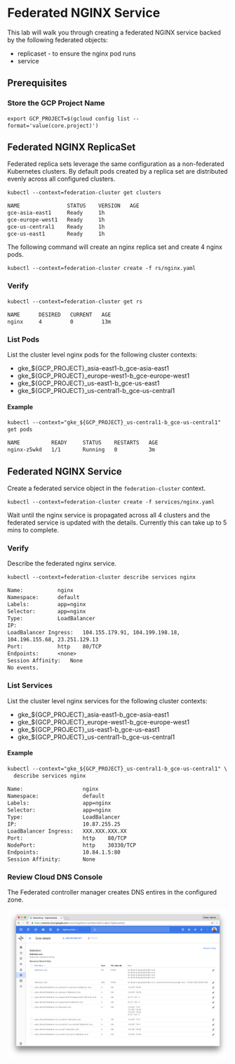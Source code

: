 # Federated NGINX Service

This lab will walk you through creating a federated NGINX service backed by the following federated objects:

* replicaset - to ensure the nginx pod runs 
* service

## Prerequisites

### Store the GCP Project Name

```
export GCP_PROJECT=$(gcloud config list --format='value(core.project)')
```

## Federated NGINX ReplicaSet

Federated replica sets leverage the same configuration as a non-federated Kubernetes clusters. By default pods created by a replica set are distributed evenly across all configured clusters.

```
kubectl --context=federation-cluster get clusters
```
```
NAME               STATUS    VERSION   AGE
gce-asia-east1     Ready     1h
gce-europe-west1   Ready     1h
gce-us-central1    Ready     1h
gce-us-east1       Ready     1h
```

The following command will create an nginx replica set and create 4 nginx pods.

```
kubectl --context=federation-cluster create -f rs/nginx.yaml
```

### Verify

```
kubectl --context=federation-cluster get rs
```
```
NAME      DESIRED   CURRENT   AGE
nginx     4         0         13m
```

### List Pods

List the cluster level nginx pods for the following cluster contexts:

* gke_${GCP_PROJECT}_asia-east1-b_gce-asia-east1
* gke_${GCP_PROJECT}_europe-west1-b_gce-europe-west1
* gke_${GCP_PROJECT}_us-east1-b_gce-us-east1
* gke_${GCP_PROJECT}_us-central1-b_gce-us-central1

#### Example

```
kubectl --context="gke_${GCP_PROJECT}_us-central1-b_gce-us-central1" get pods
```
```
NAME          READY     STATUS    RESTARTS   AGE
nginx-z5wkd   1/1       Running   0          3m
```

## Federated NGINX Service

Create a federated service object in the `federation-cluster` context.

```
kubectl --context=federation-cluster create -f services/nginx.yaml
```

Wait until the nginx service is propagated across all 4 clusters and the federated service is updated with the details. Currently this can take up to 5 mins to complete.

### Verify

Describe the federated nginx service.

```
kubectl --context=federation-cluster describe services nginx
```
```
Name:			nginx
Namespace:		default
Labels:			app=nginx
Selector:		app=nginx
Type:			LoadBalancer
IP:			
LoadBalancer Ingress:	104.155.179.91, 104.199.198.18, 104.196.155.68, 23.251.129.13
Port:			http	80/TCP
Endpoints:		<none>
Session Affinity:	None
No events.
```

### List Services

List the cluster level nginx services for the following cluster contexts:

* gke_${GCP_PROJECT}_asia-east1-b_gce-asia-east1
* gke_${GCP_PROJECT}_europe-west1-b_gce-europe-west1
* gke_${GCP_PROJECT}_us-east1-b_gce-us-east1
* gke_${GCP_PROJECT}_us-central1-b_gce-us-central1

#### Example

```
kubectl --context="gke_${GCP_PROJECT}_us-central1-b_gce-us-central1" \
  describe services nginx
```

```
Name:                   nginx
Namespace:              default
Labels:                 app=nginx
Selector:               app=nginx
Type:                   LoadBalancer
IP:                     10.87.255.25
LoadBalancer Ingress:   XXX.XXX.XXX.XX
Port:                   http	80/TCP
NodePort:               http	30330/TCP
Endpoints:              10.84.1.5:80
Session Affinity:       None
```


### Review Cloud DNS Console

The Federated controller manager creates DNS entires in the configured zone.

![Google Cloud DNS](images/googledns.png)


